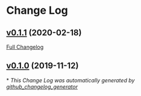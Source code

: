 # Change Log

## [v0.1.1](https://github.com/iberianpig/fusuma-plugin-keypress/tree/v0.1.1) (2020-02-18)
[Full Changelog](https://github.com/iberianpig/fusuma-plugin-keypress/compare/v0.1.0...v0.1.1)

## [v0.1.0](https://github.com/iberianpig/fusuma-plugin-keypress/tree/v0.1.0) (2019-11-12)


\* *This Change Log was automatically generated by [github_changelog_generator](https://github.com/skywinder/Github-Changelog-Generator)*